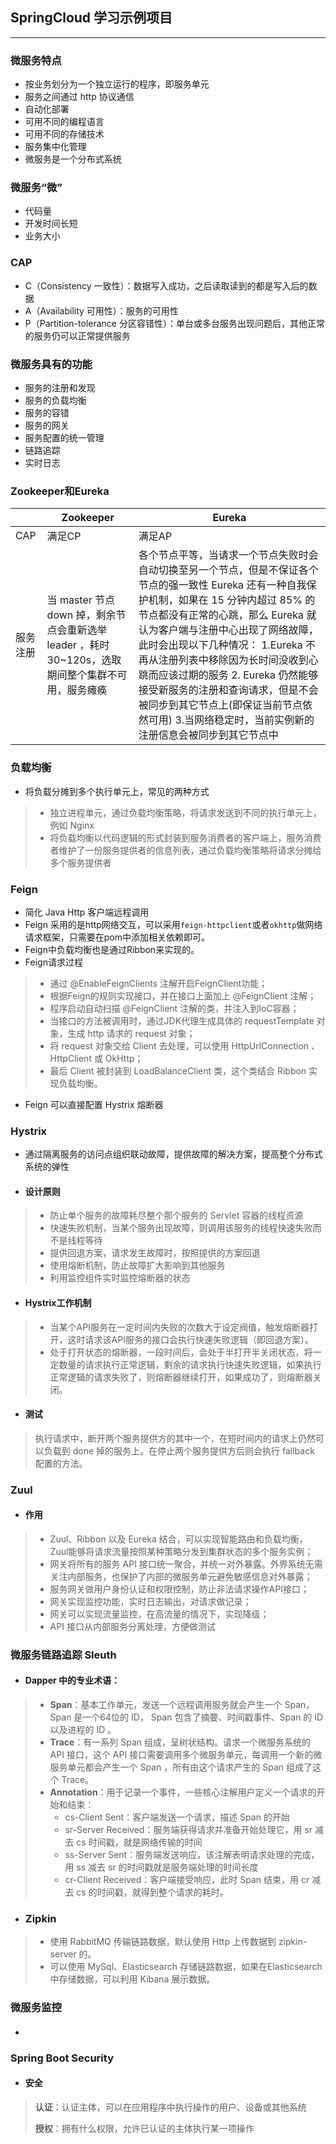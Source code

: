 ## SpringCloud 学习示例项目

---

### 微服务特点

- 按业务划分为一个独立运行的程序，即服务单元
- 服务之间通过 http 协议通信
- 自动化部署
- 可用不同的编程语言
- 可用不同的存储技术
- 服务集中化管理
- 微服务是一个分布式系统
### 微服务“微”
- 代码量
- 开发时间长短
- 业务大小
### CAP
- C（Consistency  一致性）：数据写入成功，之后读取读到的都是写入后的数据
- A（Availability  可用性）：服务的可用性
- P（Partition-tolerance  分区容错性）：单台或多台服务出现问题后，其他正常的服务仍可以正常提供服务
### 微服务具有的功能
- 服务的注册和发现
- 服务的负载均衡
- 服务的容错
- 服务的网关
- 服务配置的统一管理
- 链路追踪
- 实时日志
### Zookeeper和Eureka
||Zookeeper|Eureka|
|---|---|---|
|CAP|满足CP |满足AP|
|服务注册|当 master 节点 down 掉，剩余节点会重新选举 leader ，耗时30~120s，选取期间整个集群不可用，服务瘫痪|各个节点平等，当请求一个节点失败时会自动切换至另一个节点，但是不保证各个节点的强一致性 Eureka 还有一种自我保护机制，如果在 15 分钟内超过 85% 的节点都没有正常的心跳，那么 Eureka 就认为客户端与注册中心出现了网络故障，此时会出现以下几种情况： 1.Eureka 不再从注册列表中移除因为长时间没收到心跳而应该过期的服务 2. Eureka 仍然能够接受新服务的注册和查询请求，但是不会被同步到其它节点上(即保证当前节点依然可用) 3.当网络稳定时，当前实例新的注册信息会被同步到其它节点中|

### 负载均衡

- 将负载分摊到多个执行单元上，常见的两种方式

> - 独立进程单元，通过负载均衡策略，将请求发送到不同的执行单元上，例如 Nginx
> - 将负载均衡以代码逻辑的形式封装到服务消费者的客户端上，服务消费者维护了一份服务提供者的信息列表，通过负载均衡策略将请求分摊给多个服务提供者

### Feign

- 简化 Java Http 客户端远程调用
- Feign 采用的是http网络交互，可以采用`feign-httpclient`或者`okhttp`做网络请求框架，只需要在pom中添加相关依赖即可。
- Feign中负载均衡也是通过Ribbon来实现的。
- Feign请求过程


> - 通过 @EnableFeignClients 注解开启FeignClient功能；
> - 根据Feign的规则实现接口，并在接口上面加上 @FeignClient 注解；
> - 程序启动自动扫描 @FeignClient 注解的类，并注入到IoC容器；
> - 当接口的方法被调用时，通过JDK代理生成具体的 requestTemplate 对象，生成 http 请求的 request 对象；
> - 将 request 对象交给 Client 去处理，可以使用 HttpUrlConnection 、HttpClient 或 OkHttp；
> - 最后 Client 被封装到 LoadBalanceClient 类，这个类结合 Ribbon 实现负载均衡。

- Feign 可以直接配置 Hystrix 熔断器

### Hystrix

- 通过隔离服务的访问点组织联动故障，提供故障的解决方案，提高整个分布式系统的弹性

- #### 设计原则

> - 防止单个服务的故障耗尽整个那个服务的 Servlet 容器的线程资源
> - 快速失败机制，当某个服务出现故障，则调用该服务的线程快速失败而不是线程等待
> - 提供回退方案，请求发生故障时，按照提供的方案回退
> - 使用熔断机制，防止故障扩大影响到其他服务
> - 利用监控组件实时监控熔断器的状态

- #### Hystrix工作机制

> - 当某个API服务在一定时间内失败的次数大于设定阀值，触发熔断器打开，这时请求该API服务的接口会执行快速失败逻辑（即回退方案）。
> - 处于打开状态的熔断器，一段时间后，会处于半打开半关闭状态，将一定数量的请求执行正常逻辑，剩余的请求执行快速失败逻辑，如果执行正常逻辑的请求失败了，则熔断器继续打开，如果成功了，则熔断器关闭。

- #### 测试

> 执行请求中，断开两个服务提供方的其中一个，在短时间内的请求上仍然可以负载到 done 掉的服务上。在停止两个服务提供方后则会执行 fallback 配置的方法。

### Zuul

- #### 作用

> - Zuul、Ribbon 以及 Eureka 结合，可以实现智能路由和负载均衡，Zuul能够将请求流量按照某种策略分发到集群状态的多个服务实例；
> - 网关将所有的服务 API 接口统一聚合，并统一对外暴露。外界系统无需关注内部服务，也保护了内部的微服务单元避免敏感信息对外暴露；
> - 服务网关做用户身份认证和权限控制，防止非法请求操作API接口；
> - 网关实现监控功能，实时日志输出，对请求做记录；
> - 网关可以实现流量监控，在高流量的情况下，实现降级；
> - API 接口从内部服务分离处理，方便做测试

### 微服务链路追踪 Sleuth

- #### Dapper 中的专业术语：

> - **Span**：基本工作单元，发送一个远程调用服务就会产生一个 Span，Span 是一个64位的 ID， Span 包含了摘要、时间戳事件、Span 的 ID 以及进程的 ID 。
> - **Trace**：有一系列 Span 组成，呈树状结构。请求一个微服务系统的 API 接口，这个 API 接口需要调用多个微服务单元，每调用一个新的微服务单元都会产生一个 Span ，所有由这个请求产生的 Span 组成了这个 Trace。
> - **Annotation**：用于记录一个事件，一些核心注解用户定义一个请求的开始和结束：
>   - cs-Client Sent：客户端发送一个请求，描述 Span 的开始
>   - sr-Server Received：服务端获得请求并准备开始处理它，用 sr 减去 cs 时间戳，就是网络传输的时间
>   - ss-Server Sent：服务端发送响应，该注解表明请求处理的完成，用 ss 减去 sr 的时间戳就是服务端处理的时间长度
>   - cr-Client Received：客户端接受响应，此时 Span 结束，用 cr 减去 cs 的时间戳，就得到整个请求的耗时。

- ### Zipkin

> - 使用 RabbitMQ 传输链路数据，默认使用 Http 上传数据到 zipkin-server 的。
> - 可以使用 MySql、Elasticsearch 存储链路数据，如果在Elasticsearch中存储数据，可以利用 Kibana 展示数据。

### 微服务监控

- #### 

### Spring Boot Security

- #### 安全

> **认证**：认证主体，可以在应用程序中执行操作的用户、设备或其他系统
>
> **授权**：拥有什么权限，允许已认证的主体执行某一项操作

